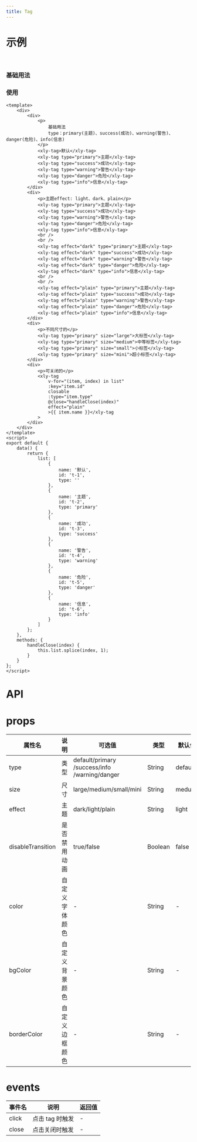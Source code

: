 ```yaml
---
title: Tag
---
```


# 示例

<br/>

### 基础用法
### 使用

```vue
<template>
    <div>
        <div>
            <p>
                基础用法
                type：primary(主题)、success(成功)、warning(警告)、danger(危险)、info(信息)
            </p>
            <xly-tag>默认</xly-tag>
            <xly-tag type="primary">主题</xly-tag>
            <xly-tag type="success">成功</xly-tag>
            <xly-tag type="warning">警告</xly-tag>
            <xly-tag type="danger">危险</xly-tag>
            <xly-tag type="info">信息</xly-tag>
        </div>
        <div>
            <p>主题effect: light、dark、plain</p>
            <xly-tag type="primary">主题</xly-tag>
            <xly-tag type="success">成功</xly-tag>
            <xly-tag type="warning">警告</xly-tag>
            <xly-tag type="danger">危险</xly-tag>
            <xly-tag type="info">信息</xly-tag>
            <br />
            <br />
            <xly-tag effect="dark" type="primary">主题</xly-tag>
            <xly-tag effect="dark" type="success">成功</xly-tag>
            <xly-tag effect="dark" type="warning">警告</xly-tag>
            <xly-tag effect="dark" type="danger">危险</xly-tag>
            <xly-tag effect="dark" type="info">信息</xly-tag>
            <br />
            <br />
            <xly-tag effect="plain" type="primary">主题</xly-tag>
            <xly-tag effect="plain" type="success">成功</xly-tag>
            <xly-tag effect="plain" type="warning">警告</xly-tag>
            <xly-tag effect="plain" type="danger">危险</xly-tag>
            <xly-tag effect="plain" type="info">信息</xly-tag>
        </div>
        <div>
            <p>不同尺寸的</p>
            <xly-tag type="primary" size="large">大标签</xly-tag>
            <xly-tag type="primary" size="medium">中等标签</xly-tag>
            <xly-tag type="primary" size="small">小标签</xly-tag>
            <xly-tag type="primary" size="mini">超小标签</xly-tag>
        </div>
        <div>
            <p>可关闭的</p>
            <xly-tag
                v-for="(item, index) in list"
                :key="item.id"
                closable
                :type="item.type"
                @close="handleClose(index)"
                effect="plain"
                >{{ item.name }}</xly-tag
            >
        </div>
    </div>
</template>
<script>
export default {
    data() {
        return {
            list: [
                {
                    name: '默认',
                    id: 't-1',
                    type: ''
                },
                {
                    name: '主题',
                    id: 't-2',
                    type: 'primary'
                },
                {
                    name: '成功',
                    id: 't-3',
                    type: 'success'
                },
                {
                    name: '警告',
                    id: 't-4',
                    type: 'warning'
                },
                {
                    name: '危险',
                    id: 't-5',
                    type: 'danger'
                },
                {
                    name: '信息',
                    id: 't-6',
                    type: 'info'
                }
            ]
        };
    },
    methods: {
        handleClose(index) {
            this.list.splice(index, 1);
        }
    }
};
</script>
```

# API

# props

| 属性名            | 说明           | 可选值                                        | 类型    | 默认值  |
| ----------------- | -------------- | --------------------------------------------- | ------- | ------- |
| type              | 类型           | default/primary /success/info /warning/danger | String  | default |
| size              | 尺寸           | large/medium/small/mini                       | String  | meduim  |
| effect            | 主题           | dark/light/plain                              | String  | light   |
| disableTransition | 是否禁用动画   | true/false                                    | Boolean | false   |
| color             | 自定义字体颜色 | -                                             | String  | -       |
| bgColor           | 自定义背景颜色 | -                                             | String  | -       |
| borderColor       | 自定义边框颜色 | -                                             | String  | -       |

# events

| 事件名 | 说明            | 返回值 |
| ------ | --------------- | ------ |
| click  | 点击 tag 时触发 | -      |
| close  | 点击关闭时触发  | -      |
